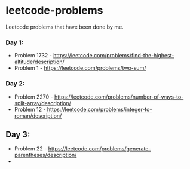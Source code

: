 # leetcode-problems
Leetcode problems that have been done by me. 

### Day 1: 
* Problem 1732 - https://leetcode.com/problems/find-the-highest-altitude/description/
* Problem 1 - https://leetcode.com/problems/two-sum/

### Day 2: 
* Problem 2270 - https://leetcode.com/problems/number-of-ways-to-split-array/description/
*  Problem 12 - https://leetcode.com/problems/integer-to-roman/description/

## Day 3: 
* Problem 22 - https://leetcode.com/problems/generate-parentheses/description/
* 
